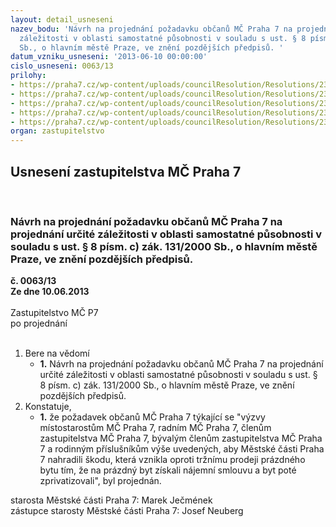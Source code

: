 ```yaml
---
layout: detail_usneseni
nazev_bodu: 'Návrh na projednání požadavku občanů MČ Praha 7 na projednání určité
  záležitosti v oblasti samostatné působnosti v souladu s ust. § 8 písm. c) zák. 131/2000
  Sb., o hlavním městě Praze, ve znění pozdějších předpisů. '
datum_vzniku_usneseni: '2013-06-10 00:00:00'
cislo_usneseni: 0063/13
prilohy:
- https://praha7.cz/wp-content/uploads/councilResolution/Resolutions/23282/5-13-usnesen%c3%ad_rm%c4%8d_p7_%c4%8d._0426_13-r_z_%c4%8d._27_ze_dne_28.05.2013_-_ob%c4%8dan_privatizace.doc
- https://praha7.cz/wp-content/uploads/councilResolution/Resolutions/23282/5-13-po%c5%beadavky_ob%c4%8dan%c5%af_na__projedn%c3%a1n%c3%ad.pdf
- https://praha7.cz/wp-content/uploads/councilResolution/Resolutions/23282/5-13-podpisov%c3%bd_arch_%c4%8d._1.pdf
- https://praha7.cz/wp-content/uploads/councilResolution/Resolutions/23282/5-13-dopis_3_ob%c4%8dan%c5%af.pdf
- https://praha7.cz/wp-content/uploads/councilResolution/Resolutions/23282/5-13-dopis_1_ob%c4%8danky.pdf
organ: zastupitelstvo
---
```

<div id="ucUsn_pList" class="usn">
	<span><h2>Usnesení zastupitelstva MČ Praha 7 </h2>
<br></span><div class="standBody">
<span><h3>Návrh na projednání požadavku občanů MČ Praha 7 na projednání určité záležitosti v oblasti samostatné působnosti v souladu s ust. § 8 písm. c) zák. 131/2000 Sb., o hlavním městě Praze, ve znění pozdějších předpisů. </h3></span><div class="center">
		<strong>č. 0063/13</strong><br>
	</div>
<div class="center">
		<strong>Ze dne 10.06.2013</strong><br><br>
	</div>Zastupitelstvo MČ P7<br> po projednání<br><br><ol>
<li>Bere na vědomí<ul><li>
<strong>1.</strong> Návrh na projednání požadavku občanů MČ Praha 7 na projednání určité záležitosti v oblasti samostatné působnosti v souladu s ust. § 8 písm. c) zák. 131/2000 Sb., o hlavním městě Praze, ve znění pozdějších předpisů. </li></ul>
</li>
<li>Konstatuje,<ul><li>
<strong>1.</strong> že požadavek občanů MČ Praha 7 týkající se "výzvy místostarostům MČ Praha 7, radním MČ Praha 7, členům zastupitelstva MČ Praha 7, bývalým členům zastupitelstva MČ Praha 7 a rodinným příslušníkům výše uvedených, aby Městské části Praha 7 nahradili škodu, která vznikla oproti tržnímu prodeji prázdného bytu tím, že na prázdný byt získali nájemní smlouvu a byt poté zprivatizovali", byl projednán.  </li></ul>
</li>
</ol>starosta Městské části Praha 7: Marek Ječmének<br>zástupce starosty Městské části Praha 7: Josef Neuberg
</div>
</div>